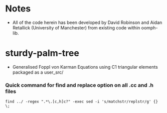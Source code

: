 # Notes
* All of the code herein has been developed by David Robinson and Aidan Retallick (University of 
  Manchester) from existing code within oomph-lib.
# sturdy-palm-tree
* Generalised Foppl von Karman Equations using C1 triangular elements packaged
  as a user_src/ 

### Quick command for find and replace option on all .cc and .h files
```
find ../ -regex ".*\.[c,h]c?" -exec sed -i 's/matchstr/replstr/g' {} \;
```
